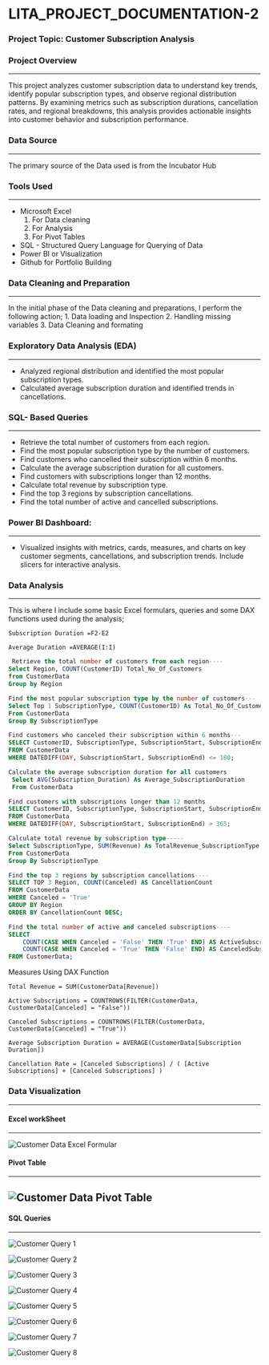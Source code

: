 # LITA_PROJECT_DOCUMENTATION-2

### Project Topic: Customer Subscription Analysis

### Project Overview
---
This project analyzes customer subscription data to understand key trends, identify popular subscription types, and observe regional distribution patterns. By examining metrics such as subscription durations, cancellation rates, and regional breakdowns, this analysis provides actionable insights into customer behavior and subscription performance. 

### Data Source 
---
The primary source of the Data used is from the Incubator Hub

### Tools Used 
---
- Microsoft Excel
    1. For Data cleaning
    2. For Analysis
    3. For Pivot Tables
- SQL - Structured Query Language for Querying of Data
- Power BI or Visualization
- Github for Portfolio Building

### Data Cleaning and Preparation
---
In the initial phase of the Data cleaning and preparations, I perform the following action;
    1. Data loading and Inspection
    2. Handling missing variables
    3. Data Cleaning and formating

### Exploratory Data Analysis (EDA)
---
- Analyzed regional distribution and identified the most popular subscription types.
- Calculated average subscription duration and identified trends in cancellations.

### SQL- Based Queries
---
- Retrieve the total number of customers from each region.
- Find the most popular subscription type by the number of customers. 
- Find customers who cancelled their subscription within 6 months. 
- Calculate the average subscription duration for all customers. 
- Find customers with subscriptions longer than 12 months. 
- Calculate total revenue by subscription type. 
- Find the top 3 regions by subscription cancellations. 
- Find the total number of active and cancelled subscriptions. 

### Power BI Dashboard:
---
- Visualized insights with metrics, cards, measures, and charts on key customer segments, cancellations, and subscription trends. Include slicers for interactive analysis.

### Data Analysis
---

This is where I include some basic Excel formulars, queries and some DAX functions used during the analysis;

```Excel Formulars
Subscription Duration =F2-E2
```
```Excel Formulars
Average Duration =AVERAGE(I:I)
```
```SQL
 Retrieve the total number of customers from each region----
Select Region, COUNT(CustomerID) Total_No_Of_Customers
from CustomerData
Group by Region
```
```SQL
Find the most popular subscription type by the number of customers---
Select Top 1 SubscriptionType, COUNT(CustomerID) As Total_No_Of_Customers
From CustomerData
Group By SubscriptionType
```
```SQL
Find customers who canceled their subscription within 6 months---
SELECT CustomerID, SubscriptionType, SubscriptionStart, SubscriptionEnd
FROM CustomerData
WHERE DATEDIFF(DAY, SubscriptionStart, SubscriptionEnd) <= 180;
```
```SQL
Calculate the average subscription duration for all customers
 Select AVG(Subscription_Duration) As Average_SubscriptionDuration 
 From CustomerData
```
```SQL
Find customers with subscriptions longer than 12 months
SELECT CustomerID, SubscriptionType, SubscriptionStart, SubscriptionEnd
FROM CustomerData
WHERE DATEDIFF(DAY, SubscriptionStart, SubscriptionEnd) > 365;
```
```SQL
Calculate total revenue by subscription type-----
Select SubscriptionType, SUM(Revenue) As TotalRevenue_SubscriptionType
From CustomerData
Group By SubscriptionType
```
```SQL
Find the top 3 regions by subscription cancellations----
SELECT TOP 3 Region, COUNT(Canceled) AS CancellationCount
FROM CustomerData
WHERE Canceled = 'True'
GROUP BY Region
ORDER BY CancellationCount DESC;
```
```SQL
Find the total number of active and canceled subscriptions----
SELECT 
    COUNT(CASE WHEN Canceled = 'False' THEN 'True' END) AS ActiveSubscriptions,
    COUNT(CASE WHEN Canceled = 'True' THEN 'False' END) AS CanceledSubscriptions
FROM CustomerData;
```
Measures Using DAX Function
```DAX
Total Revenue = SUM(CustomerData[Revenue])
```
```DAX
Active Subscriptions = COUNTROWS(FILTER(CustomerData, CustomerData[Canceled] = "False"))
```
```DAX
Canceled Subscriptions = COUNTROWS(FILTER(CustomerData, CustomerData[Canceled] = "True"))
```
```DAX
Average Subscription Duration = AVERAGE(CustomerData[Subscription Duration])
```
```DAX
Cancellation Rate = [Canceled Subscriptions] / ( [Active Subscriptions] + [Canceled Subscriptions] )
```

### Data Visualization
---

#### Excel workSheet
---
![Customer Data Excel Formular](https://github.com/user-attachments/assets/be7aa605-d949-4be9-bceb-28a0e79a6aeb)

#### Pivot Table
---
![Customer Data Pivot Table](https://github.com/user-attachments/assets/4821e73b-07a1-4d61-8e37-e51bd720cd4b)
---
#### SQL Queries
---
![Customer Query 1](https://github.com/user-attachments/assets/6d79c2bb-6511-4219-a7df-5fe120ccfc37)

![Customer Query 2](https://github.com/user-attachments/assets/a356423a-d624-4b1d-a2df-7e0eaf7dc442)

![Customer Query 3](https://github.com/user-attachments/assets/c74d1326-5ece-4fa0-a9f6-5994013b7f7c)

![Customer Query 4](https://github.com/user-attachments/assets/dde9730a-b21e-4551-a7e2-beaad63fdc31)

![Customer Query 5](https://github.com/user-attachments/assets/b6aed891-b1e5-4900-836a-8120ca6f0e8d)

![Customer Query 6](https://github.com/user-attachments/assets/e04cb9e8-499e-4400-94b1-e3b408bfd03f)

![Customer Query 7](https://github.com/user-attachments/assets/067d590b-9294-4c6d-afaf-9f4280482384)

![Customer Query 8](https://github.com/user-attachments/assets/440b128d-ded6-4306-a973-984d68facba8)


